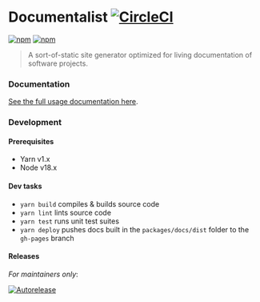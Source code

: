 # Documentalist [![CircleCI](https://circleci.com/gh/palantir/documentalist/tree/develop.svg?style=svg)](https://circleci.com/gh/palantir/workflows/documentalist)

[![npm](https://img.shields.io/npm/v/@documentalist/compiler.svg?label=@documentalist/compiler)](https://www.npmjs.com/package/@documentalist/compiler)
[![npm](https://img.shields.io/npm/v/@documentalist/client.svg?label=@documentalist/client)](https://www.npmjs.com/package/@documentalist/client)

> A sort-of-static site generator optimized for living documentation of software projects.

### Documentation

[See the full usage documentation here](https://palantir.github.io/documentalist/).

### Development

#### Prerequisites

- Yarn v1.x
- Node v18.x

#### Dev tasks

- `yarn build` compiles & builds source code
- `yarn lint` lints source code
- `yarn test` runs unit test suites
- `yarn deploy` pushes docs built in the `packages/docs/dist` folder to the `gh-pages` branch

#### Releases

_For maintainers only_:

[![Autorelease](https://img.shields.io/badge/Perform%20an-Autorelease-success.svg)](https://autorelease.general.dmz.palantir.tech/palantir/documentalist)
